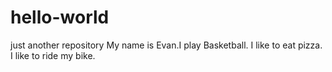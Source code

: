 # hello-world
just another repository
My name is Evan.I play Basketball. I like to eat pizza. I like to ride my bike.
